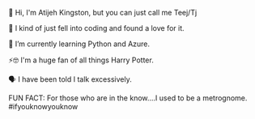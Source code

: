 👋 Hi, I'm Atijeh Kingston, 
    but you can just call me Teej/Tj

💫 I kind of just fell into coding and found a love for it.

🌱 I’m currently learning Python and Azure.

⚡🤓 I'm a huge fan of all things Harry Potter.

🗣️ I have been told I talk excessively.

FUN FACT: For those who are in the know....I used to be a metrognome. #ifyouknowyouknow

